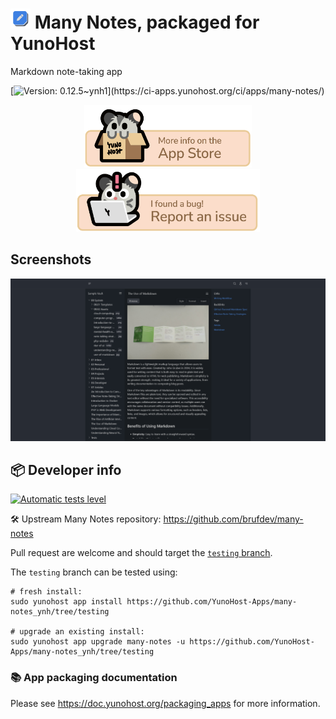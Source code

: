 <!--
N.B.: This README was automatically generated by <https://github.com/YunoHost/apps_tools/blob/main/readme_generator>
It shall NOT be edited by hand.
-->

<h1>
  <img src="https://raw.githubusercontent.com/YunoHost/apps/main/logos/many-notes.png" width="32px" alt="Logo of Many Notes">
  Many Notes, packaged for YunoHost
</h1>

Markdown note-taking app

[![Version: 0.12.5~ynh1](https://img.shields.io/badge/Version-0.12.5~ynh1-rgb(18,138,11)?style=for-the-badge)](https://ci-apps.yunohost.org/ci/apps/many-notes/)

<div align="center">
<a href="https://apps.yunohost.org/app/many-notes"><img height="100px" src="https://github.com/YunoHost/yunohost-artwork/raw/refs/heads/main/badges/neopossum-badges/badge_more_info_on_the_appstore.svg"/></a>
<a href="https://github.com/YunoHost-Apps/many-notes_ynh/issues"><img height="100px" src="https://github.com/YunoHost/yunohost-artwork/raw/refs/heads/main/badges/neopossum-badges/badge_report_an_issue.svg"/></a>
</div>


## Screenshots
![Screenshot of Many Notes](./doc/screenshots/screenshot.png)

## 📦 Developer info

[![Automatic tests level](https://apps.yunohost.org/badge/cilevel/many-notes)](https://ci-apps.yunohost.org/ci/apps/many-notes/)

🛠️ Upstream Many Notes repository: <https://github.com/brufdev/many-notes>

Pull request are welcome and should target the [`testing` branch](https://github.com/YunoHost-Apps/many-notes_ynh/tree/testing).

The `testing` branch can be tested using:
```
# fresh install:
sudo yunohost app install https://github.com/YunoHost-Apps/many-notes_ynh/tree/testing

# upgrade an existing install:
sudo yunohost app upgrade many-notes -u https://github.com/YunoHost-Apps/many-notes_ynh/tree/testing
```

### 📚 App packaging documentation

Please see <https://doc.yunohost.org/packaging_apps> for more information.